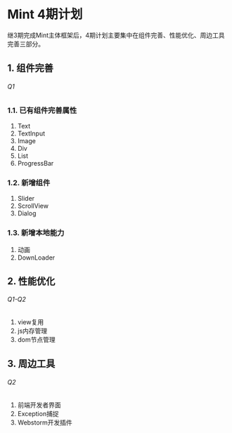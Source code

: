 # Mint 4期计划

继3期完成Mint主体框架后，4期计划主要集中在组件完善、性能优化、周边工具完善三部分。

## 1. 组件完善

###### Q1

### 1.1. 已有组件完善属性

1. Text
2. TextInput
3. Image
4. Div
5. List
6. ProgressBar

### 1.2. 新增组件

1. Slider
2. ScrollView
3. Dialog

### 1.3. 新增本地能力

1. 动画
2. DownLoader

## 2. 性能优化

###### Q1-Q2

1. view复用
2. js内存管理
3. dom节点管理

## 3. 周边工具

###### Q2

1. 前端开发者界面
2. Exception捕捉
3. Webstorm开发插件

 